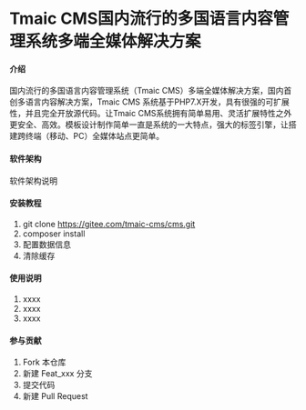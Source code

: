 # Tmaic CMS国内流行的多国语言内容管理系统多端全媒体解决方案

#### 介绍
国内流行的多国语言内容管理系统（Tmaic CMS）多端全媒体解决方案，国内首创多语言内容解决方案，Tmaic CMS 系统基于PHP7.X开发，具有很强的可扩展性，并且完全开放源代码。让Tmaic CMS系统拥有简单易用、灵活扩展特性之外更安全、高效。模板设计制作简单一直是系统的一大特点，强大的标签引擎，让搭建跨终端（移动、PC）全媒体站点更简单。
#### 软件架构
软件架构说明


#### 安装教程

1.  git clone https://gitee.com/tmaic-cms/cms.git
2.  composer install
3.  配置数据信息
4.  清除缓存

#### 使用说明

1.  xxxx
2.  xxxx
3.  xxxx

#### 参与贡献

1.  Fork 本仓库
2.  新建 Feat_xxx 分支
3.  提交代码
4.  新建 Pull Request

 
